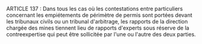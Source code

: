 ARTICLE 137 : Dans tous les cas où les contestations entre
particuliers concernant les empiétements de périmètre de permis sont
portées devant les tribunaux civils ou un tribunal d'arbitrage, les
rapports de la direction chargée des mines tiennent lieu de rapports
d'experts sous réserve de la contreexpertise qui peut être sollicitée
par l'une ou l'autre des deux parties.